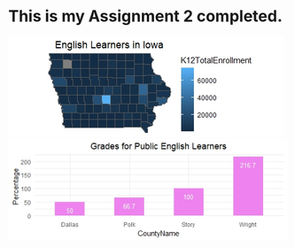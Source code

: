  # This is my Assignment 2 completed.
 
![This is a map I created](IowaRMap.jpeg)
![This is a plot I created](EnglishLearners.jpeg)

